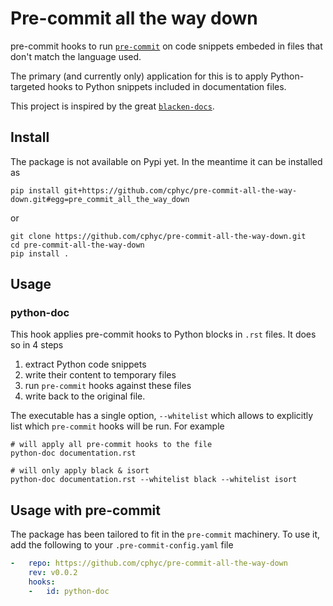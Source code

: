 # Pre-commit all the way down

pre-commit hooks to run [`pre-commit`](https://pypi.org/project/pre-commit/) on
code snippets embeded in files that don't match the language used.

The primary (and currently only) application for this is to apply
Python-targeted hooks to Python snippets included in documentation files.

This project is inspired by the great
[`blacken-docs`](https://pypi.org/project/blacken-docs/).

## Install

The package is not available on Pypi yet. In the meantime it can be installed as
```shell
pip install git+https://github.com/cphyc/pre-commit-all-the-way-down.git#egg=pre_commit_all_the_way_down
```
or
```shell
git clone https://github.com/cphyc/pre-commit-all-the-way-down.git
cd pre-commit-all-the-way-down
pip install .
```

## Usage

### python-doc
This hook applies pre-commit hooks to Python blocks in `.rst` files.
It does so in 4 steps
1. extract Python code snippets
2. write their content to temporary files
3. run `pre-commit` hooks against these files
4. write back to the original file.

The executable has a single option, `--whitelist` which allows to explicitly list which `pre-commit` hooks will be run.
For example
```shell
# will apply all pre-commit hooks to the file
python-doc documentation.rst

# will only apply black & isort
python-doc documentation.rst --whitelist black --whitelist isort
```

## Usage with pre-commit

The package has been tailored to fit in the `pre-commit` machinery. To use it, add the following to your `.pre-commit-config.yaml` file
```yaml
-   repo: https://github.com/cphyc/pre-commit-all-the-way-down
    rev: v0.0.2
    hooks:
    -   id: python-doc
```
